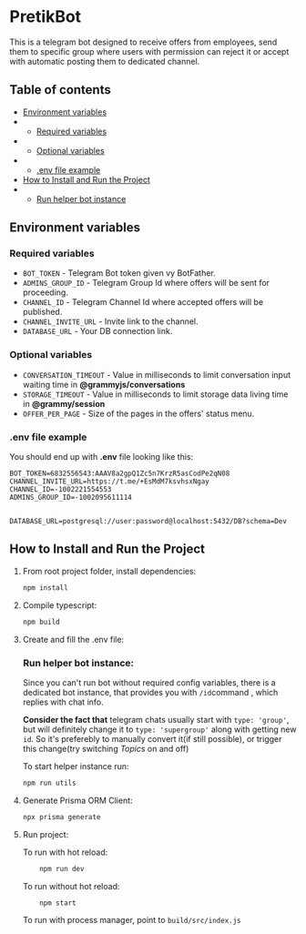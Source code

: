 # PretikBot

This is a telegram bot designed to receive offers from employees, send them to specific group where users with permission can reject it or accept with automatic posting them to dedicated channel.

## Table of contents

- [Environment variables](#environment-variables)
- - [Required variables](#required-variables)
- - [Optional variables](#optional-variables)
- - [.env file example](#env-file-example)
- [How to Install and Run the Project](#how-to-install-and-run-the-project)
- - [Run helper bot instance](#run-helper-bot-instance)

## Environment variables

### Required variables

- `BOT_TOKEN` - Telegram Bot token given vy BotFather.
- `ADMINS_GROUP_ID` - Telegram Group Id where offers will be sent for proceeding.
- `CHANNEL_ID` - Telegram Channel Id where accepted offers will be published.
- `CHANNEL_INVITE_URL` - Invite link to the channel.
- `DATABASE_URL` - Your DB connection link.

### Optional variables

- `CONVERSATION_TIMEOUT` - Value in milliseconds to limit conversation input waiting time in **@grammyjs/conversations**
- `STORAGE_TIMEOUT` - Value in milliseconds to limit storage data living time in **@grammy/session**
- `OFFER_PER_PAGE` - Size of the pages in the offers' status menu.

### .env file example

You should end up with **.env** file looking like this:

```
BOT_TOKEN=6832556543:AAAV8a2gpQ1Zc5n7KrzR5asCodPe2qN08
CHANNEL_INVITE_URL=https://t.me/+EsMdM7ksvhsxNgay
CHANNEL_ID=-1002221554553
ADMINS_GROUP_ID=-1002095611114


DATABASE_URL=postgresql://user:password@localhost:5432/DB?schema=Dev
```

## How to Install and Run the Project

1. From root project folder, install dependencies:

   ```bash
   npm install
   ```

2. Compile typescript:

   ```bash
   npm build
   ```

3. Create and fill the .env file:

   ### Run helper bot instance:

   Since you can't run bot without required config variables, there is a dedicated bot instance, that provides you with `/id`command , which replies with chat info.

   **Consider the fact that** telegram chats usually start with `type: 'group'`, but will definitely change it to `type: 'supergroup'` along with getting new `id`. So it's preferebly to manually convert it(if still possible), or trigger this change(try switching _Topics_ on and off)

   To start helper instance run:

   ```bash
   npm run utils
   ```

4. Generate Prisma ORM Client:
   ```bash
   npx prisma generate
   ```
5. Run project:

   To run with hot reload:

   ```bash
       npm run dev
   ```

   To run without hot reload:

   ```bash
       npm start
   ```

   To run with process manager, point to `build/src/index.js`
